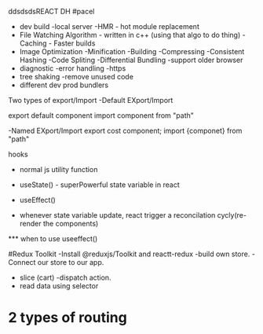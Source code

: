 ddsdsdsREACT
DH
#pacel
- dev build 
-local server
-HMR - hot module replacement
- File Watching Algorithm - written in c++ (using that algo to do thing)
-Caching  - Faster builds
- Image Optimization
-Minification
-Building
-Compressing
-Consistent Hashing
-Code Spliting
-Differential Bundling -support older browser
- diagnostic
-error handling
-https
- tree shaking -remove unused code
- different dev prod bundlers






Two types of export/Import 
-Default EXport/Import

export default component
import component from "path"

-Named EXport/Import
export cost component;
import {componet} from "path"

hooks
- normal js utility function
- useState() - superPowerful state variable in react
- useEffect()


- whenever state variable update, react trigger a reconcilation cycly(re-render the components)



*** when to use useeffect()






#Redux Toolkit
-Install @reduxjs/Toolkit and reactt-redux
-build own store.
-Connect our store to our app.
- slice (cart)
-dispatch action.
- read data using selector















<!-- 1. If no dependency array => useEffect is called on every render -->
<!-- 2. If dependency array is empty = []  => useEffect is called on initial render(just once) -->
<!-- 3. If dependency array is [btnNameReact] => called everytime  btnName is updated-->


<!-- rafce   will give the boiler plate componet -->

<!--  outlet  -->
<!--  ue to create children routes and parent routes  -->



# 2 types of routing
<!-- 1. client side routing   ------- Only component will change in clinet side routing  ....Not make any networking  .... componet is there alredy                         -->
<!-- 1.2  clent side routing same thing apply on single page applcation -->
<!-- 2. server side routing    ------------ Complete page like /about will go to server and server respond the page called server side routing --> 









 <!-- "https://www.swiggy.com/api/seo/getListing?lat=26.921885&lng=75.723292" -->


<!-- api -->
<!-- https://swiggy-clone-seven-red.vercel.app/ -->
<!-- https://foodfire.onrender.com/api/restaurants?lat=18.9486&lng=72.83662&page_type=DESKTOP_WEB_LISTING -->


<!-- https://github.com/Diivvuu/swiggy-clone/tree/master/src/components -->








<!-- https://foodfire.onrender.com/api/menu?page-type=REGULAR_MENU&complete-menu=true&lat=18.9486&lng=72.83662&restaurantId=28408 -->
<!-- https://tasty-torando-ten.vercel.app/ -->













<!--  domey git for food oder -->
<!-- https://github.com/R3MODAS/Spicy-Pricey-Food-Delivery-App -->
<!-- spicy-pricey-food-delivery.vercel.app -->
